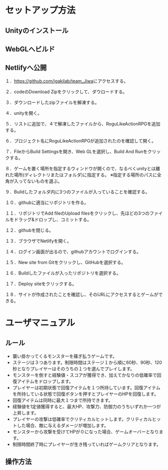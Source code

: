 # セットアップ方法
## Unityのインストール
## WebGLへビルド
## Netlifyへ公開


１．<https://github.com/igakilab/team_Jiwa>にアクセスする。


２．codeのDownload Zipをクリックして、ダウロードする。


３．ダウンロードしたzipファイルを解凍する。


４．unityを開く。


５．リストに追加で、４で解凍したファイルから、RoguLikeActionRPGを追加する。


６．プロジェクト名にRoguLikeActionRPGが追加されたのを確認して開く。


７．FileからBuild Settingsを開き、Web GLを選択し、Build And Runをクリックする。


８．ゲームを置く場所を指定するウィンドウが開くので、なるべくunityとは離れた場所(ディレクトリまたはフォルダ)に指定する。
    ※指定する場所のパスに全角が入ってないものを選ぶ。


９．Buildしたフォルダ内に3つのファイルが入っていることを確認する。


１０．githubに適当にリポジトリを作る。


１１．リポジトリでAdd fileのUpload filesをクリックし、先ほどの3つのファイルをドラッグ&ドロップし、コミットする。


１２．githubを閉じる。


１３．ブラウザでNetlifyを開く。


１４．ログイン画面が出るので、githubアカウントでログインする。


１５．New site from Gitをクリックし、GitHubを選択する。


１６．Buildしたファイルが入ったリポジトリを選択する。


１７．Deploy siteをクリックする。


１８．サイトが作成されたことを確認し、そのURLにアクセスするとゲームができる。


# ユーザマニュアル


## ルール


* 襲い掛かってくるモンスターを薙ぎ払うゲームです。
* ステージは３つあります。制限時間はステージ１から順に60秒、90秒、120秒となりプレイヤーはそのうちの１つを選んでプレイします。
* モンスターを倒すと経験値・スコアが獲得でき、加えてかなりの低確率で回復アイテムをドロップします。
* プレイヤーは初期状態で回復アイテムを１つ所持しています。回復アイテムを所持している状態で回復ボタンを押すとプレイヤーのHPを回復します。
* 回復アイテムは同時に最大１つまで所持できます。
* 経験値を1定値獲得すると、最大HP、攻撃力、防御力のうちいずれか一つが上昇します。
* プレイヤーの攻撃は低確率でクリティカルヒットします。クリティカルヒットした場合、敵に与えるダメージが増加します。
* モンスターから攻撃を受けてHPが０になった場合、ゲームオーバーとなります。
* 制限時間終了時にプレイヤーが生き残っていればゲームクリアとなります。


## 操作方法


